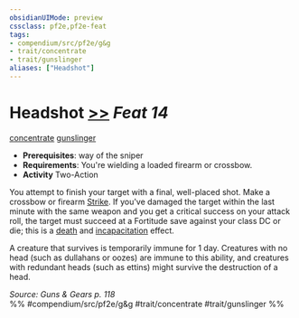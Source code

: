 ```yaml
---
obsidianUIMode: preview
cssclass: pf2e,pf2e-feat
tags:
- compendium/src/pf2e/g&g
- trait/concentrate
- trait/gunslinger
aliases: ["Headshot"]
---
```

# Headshot  [>>](chapter-9-playing-the-game.md#Actions "Two-Action") *Feat 14*  
[concentrate](concentrate.md "Concentrate Action & Ability Trait")  [gunslinger](Reference/Rules/Traits/gunslinger-g-g.md "Gunslinger Class Trait")  

- **Prerequisites**: way of the sniper
- **Requirements**: You're wielding a loaded firearm or crossbow.
- **Activity** Two-Action

You attempt to finish your target with a final, well-placed shot. Make a crossbow or firearm [Strike](strike.md). If you've damaged the target within the last minute with the same weapon and you get a critical success on your attack roll, the target must succeed at a Fortitude save against your class DC or die; this is a [death](death.md "Death Effect Trait") and [incapacitation](incapacitation.md "Incapacitation Effect Trait") effect.

A creature that survives is temporarily immune for 1 day. Creatures with no head (such as dullahans or oozes) are immune to this ability, and creatures with redundant heads (such as ettins) might survive the destruction of a head.

*Source: Guns & Gears p. 118*  
%% #compendium/src/pf2e/g&g #trait/concentrate #trait/gunslinger %%
